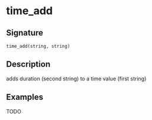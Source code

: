 # time_add

## Signature

`time_add(string, string)`

## Description

adds duration (second string) to a time value (first string)

## Examples

TODO
